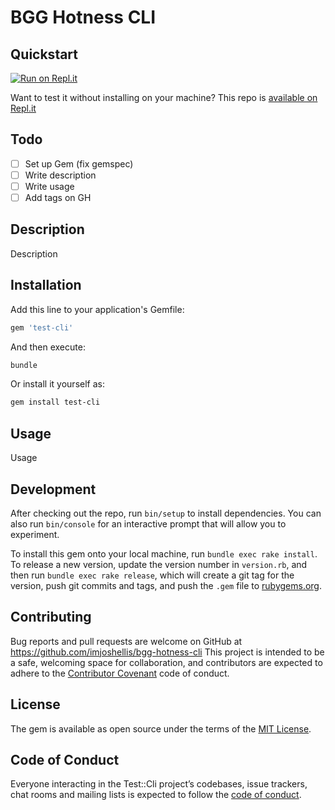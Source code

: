 # BGG Hotness CLI

## Quickstart

[![Run on Repl.it](https://repl.it/badge/github/imjoshellis/BGG-Hotness-CLI)](https://repl.it/github/imjoshellis/BGG-Hotness-CLI)

Want to test it without installing on your machine? This repo is [available on Repl.it](https://repl.it/github/imjoshellis/BGG-Hotness-CLI)

## Todo

- [ ] Set up Gem (fix gemspec)
- [ ] Write description
- [ ] Write usage
- [ ] Add tags on GH

## Description

Description

## Installation

Add this line to your application's Gemfile:

```bash
gem 'test-cli'
```

And then execute:

```bash
bundle
```

Or install it yourself as:

```bash
gem install test-cli
```

## Usage

Usage

## Development

After checking out the repo, run `bin/setup` to install dependencies. You can also run `bin/console` for an interactive prompt that will allow you to experiment.

To install this gem onto your local machine, run `bundle exec rake install`. To release a new version, update the version number in `version.rb`, and then run `bundle exec rake release`, which will create a git tag for the version, push git commits and tags, and push the `.gem` file to [rubygems.org](https://rubygems.org).

## Contributing

Bug reports and pull requests are welcome on GitHub at <https://github.com/imjoshellis/bgg-hotness-cli> This project is intended to be a safe, welcoming space for collaboration, and contributors are expected to adhere to the [Contributor Covenant](http://contributor-covenant.org) code of conduct.

## License

The gem is available as open source under the terms of the [MIT License](https://opensource.org/licenses/MIT).

## Code of Conduct

Everyone interacting in the Test::Cli project’s codebases, issue trackers, chat rooms and mailing lists is expected to follow the [code of conduct](https://github.com/imjoshellis/BGG-Hotness-CLI/blob/master/CODE_OF_CONDUCT.md).
